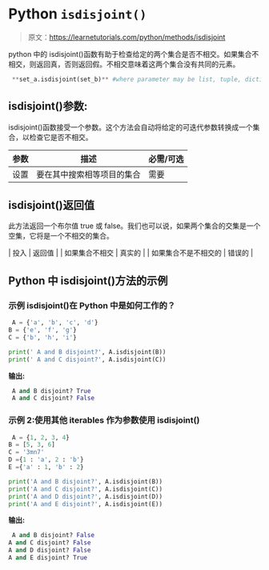 # Python `isdisjoint()`

> 原文：<https://learnetutorials.com/python/methods/isdisjoint>

python 中的 isdisjoint()函数有助于检查给定的两个集合是否不相交。如果集合不相交，则返回真，否则返回假。不相交意味着这两个集合没有共同的元素。

```py
 **set_a.isdisjoint(set_b)** #where parameter may be list, tuple, dictionary, and string 

```

## isdisjoint()参数:

isdisjoint()函数接受一个参数。这个方法会自动将给定的可迭代参数转换成一个集合，以检查它是否不相交。

| 参数 | 描述 | 必需/可选 |
| --- | --- | --- |
| 设置 | 要在其中搜索相等项目的集合 | 需要 |

## isdisjoint()返回值

此方法返回一个布尔值 true 或 false。我们也可以说，如果两个集合的交集是一个空集，它将是一个不相交的集合。

| 投入 | 返回值 |
| 如果集合不相交 | 真实的 |
| 如果集合不是不相交的 | 错误的 |

## Python 中 isdisjoint()方法的示例

### 示例 isdisjoint()在 Python 中是如何工作的？

```py
 A = {'a', 'b', 'c', 'd'}
B = {'e', 'f', 'g'}
C = {'b', 'h', 'i'}

print(' A and B disjoint?', A.isdisjoint(B))
print(' A and C disjoint?', A.isdisjoint(C)) 

```

**输出:**

```py
 A and B disjoint? True
 A and C disjoint? False 
```

### 示例 2:使用其他 iterables 作为参数使用 isdisjoint()

```py
 A = {1, 2, 3, 4}
B = [5, 3, 6]
C = '3mn7'
D ={1 : 'a', 2 : 'b'}
E ={'a' : 1, 'b' : 2}

print('A and B disjoint?', A.isdisjoint(B))
print('A and C disjoint?', A.isdisjoint(C))
print('A and D disjoint?', A.isdisjoint(D))
print('A and E disjoint?', A.isdisjoint(E)) 

```

**输出:**

```py
 A and B disjoint? False
A and C disjoint? False
A and D disjoint? False
A and E disjoint? True
```